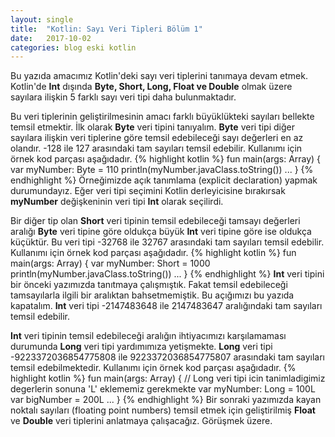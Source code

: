 ```yaml
---
layout: single
title:  "Kotlin: Sayı Veri Tipleri Bölüm 1"
date:   2017-10-02
categories: blog eski kotlin
---
```


Bu yazıda amacımız Kotlin'deki sayı veri tiplerini tanımaya devam etmek. Kotlin'de **Int** dışında **Byte, Short, Long, Float ve Double** olmak üzere sayılara ilişkin 5 farklı sayı veri tipi daha bulunmaktadır.

Bu veri tiplerinin geliştirilmesinin amacı farklı büyüklükteki sayıları bellekte temsil etmektir.<!--more--> İlk olarak **Byte** veri tipini tanıyalım. **Byte** veri tipi diğer sayılara ilişkin veri tiplerine göre temsil edebileceği sayı değerleri en az olandır. -128 ile 127 arasındaki tam sayıları temsil edebilir. Kullanımı için örnek kod parçası aşağıdadır.
{% highlight kotlin %}
fun main(args: Array<String>) {
	var myNumber: Byte = 110
	println(myNumber.javaClass.toString())
	...
}
{% endhighlight %}
Örneğimizde açık tanımlama (explicit declaration) yapmak durumundayız. Eğer veri tipi seçimini Kotlin derleyicisine bırakırsak **myNumber** değişkeninin veri tipi **Int** olarak seçilirdi.

Bir diğer tip olan **Short** veri tipinin temsil edebileceği tamsayı değerleri aralığı **Byte** veri tipine göre oldukça büyük **Int** veri tipine göre ise oldukça küçüktür. Bu veri tipi -32768 ile 32767 arasındaki tam sayıları temsil edebilir. Kullanımı için örnek kod parçası aşağıdadır.
{% highlight kotlin %}
fun main(args: Array<String>) {
	var myNumber: Short = 1000
	println(myNumber.javaClass.toString())
	...
}
{% endhighlight %}
**Int** veri tipini bir önceki yazımızda tanıtmaya çalışmıştık. Fakat temsil edebileceği tamsayılarla ilgili bir aralıktan bahsetmemiştik. Bu açığımızı bu yazıda kapatalım. **Int** veri tipi -2147483648 ile 2147483647 aralığındaki tam sayıları temsil edebilir.

**Int** veri tipinin temsil edebileceği aralığın ihtiyacımızı karşılamaması durumunda **Long** veri tipi yardımımıza yetişmekte. **Long** veri tipi -9223372036854775808 ile 9223372036854775807 arasındaki tam sayıları temsil edebilmektedir. Kullanımı için örnek kod parçası aşağıdadır.
{% highlight kotlin %}
fun main(args: Array<String>) {
	// Long veri tipi icin tanimladigimiz degerlerin sonuna 'L' eklememiz gerekmekte 
	var myNumber: Long = 100L
	var bigNumber = 200L
	...
}
{% endhighlight %}
Bir sonraki yazımızda kayan noktalı sayıları (floating point numbers) temsil etmek için geliştirilmiş **Float** ve **Double** veri tiplerini anlatmaya çalışacağız. Görüşmek üzere.
